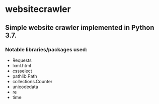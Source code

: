 # websitecrawler
## Simple website crawler implemented in Python 3.7.

### Notable libraries/packages used:
- Requests
- lxml.html
- cssselect
- pathlib.Path
- collections.Counter
- unicodedata
- re
- time
